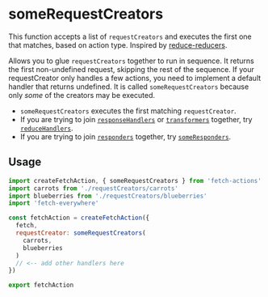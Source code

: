 # someRequestCreators
This function accepts a list of `requestCreators` and executes the first one that matches, based on action type. Inspired by [reduce-reducers](https://github.com/acdlite/reduce-reducers).

Allows you to glue `requestCreators` together to run in sequence. It returns the first non-undefined request, skipping the rest of the sequence. If your requestCreator only handles a few actions, you need to implement a default handler that returns undefined. It is called `someRequestCreators` because only *some* of the creators may be executed.

- `someRequestCreators` executes the first matching `requestCreator`.
- If you are trying to join [`responseHandlers`](./handleResponseActions.md) or [`transformers`](./handleTransformerActions.md) together, try [`reduceHandlers`](./reduceHandlers.md).
- If you are trying to join [`responders`](./handleResponderActions.md) together, try [`someResponders`](./someResponders.md).

## Usage
```js
import createFetchAction, { someRequestCreators } from 'fetch-actions'
import carrots from './requestCreators/carrots'
import blueberries from './requestCreators/blueberries'
import 'fetch-everywhere'

const fetchAction = createFetchAction({
  fetch,
  requestCreator: someRequestCreators(
    carrots,
    blueberries
  )
  // <-- add other handlers here
})

export fetchAction
```
